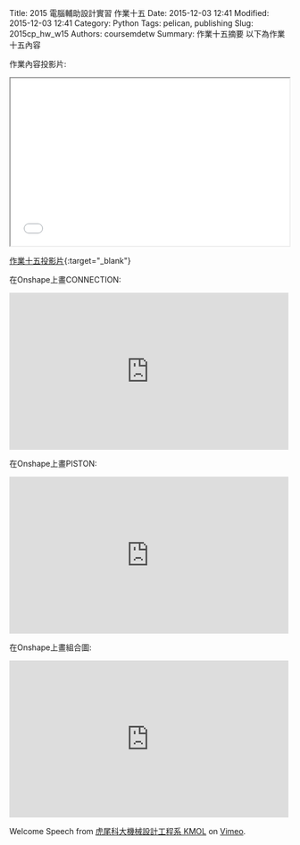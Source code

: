 Title: 2015 電腦輔助設計實習 作業十五
Date: 2015-12-03 12:41
Modified: 2015-12-03 12:41
Category: Python
Tags: pelican, publishing
Slug: 2015cp_hw_w15
Authors: coursemdetw
Summary: 作業十五摘要
以下為作業十五內容

作業內容投影片:

<iframe src=" cadp_w15_simplest.html" width="500" height="300"></iframe>

[作業十五投影片](simplest7.html){:target="_blank"}

在Onshape上畫CONNECTION:

<iframe src="https://player.vimeo.com/video/150161647" width="500" height="281" frameborder="0" webkitallowfullscreen mozallowfullscreen allowfullscreen></iframe> 

在Onshape上畫PISTON:
 
 <iframe src="https://player.vimeo.com/video/150161694" width="500" height="281" frameborder="0" webkitallowfullscreen mozallowfullscreen allowfullscreen></iframe> 
 

在Onshape上畫組合圖:
 
<iframe src="https://player.vimeo.com/video/150161299" width="500" height="281" frameborder="0" webkitallowfullscreen mozallowfullscreen allowfullscreen></iframe>

Welcome Speech</a> from <a href="https://vimeo.com/user24079973">虎尾科大機械設計工程系 KMOL</a> on <a href="https://vimeo.com">Vimeo</a>.</p>
